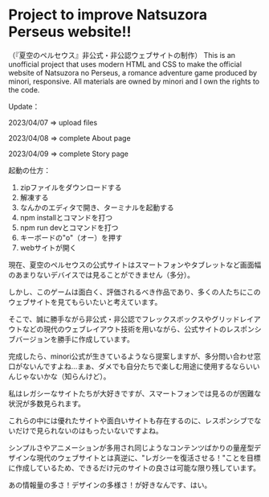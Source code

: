 # Project to improve Natsuzora Perseus website!!
（『夏空のペルセウス』非公式・非公認ウェブサイトの制作）
This is an unofficial project that uses modern HTML and CSS to make the official website of Natsuzora no Perseus, a romance adventure game produced by minori, responsive.
All materials are owned by minori and I own the rights to the code.

Update：

2023/04/07 => upload files

2023/04/08 => complete About page

2023/04/09 => complete Story page



起動の仕方：
1. zipファイルをダウンロードする
2. 解凍する
3. なんかのエディタで開き、ターミナルを起動する
4. npm installとコマンドを打つ
5. npm run devとコマンドを打つ
6. キーボードの"o"（オー）を押す
7. webサイトが開く




現在、夏空のペルセウスの公式サイトはスマートフォンやタブレットなど画面幅のあまりないデバイスでは見ることができません（多分）。

しかし、このゲームは面白く、評価されるべき作品であり、多くの人たちにこのウェブサイトを見てもらいたいと考えています。

そこで、誠に勝手ながら非公式・非公認でフレックスボックスやグリッドレイアウトなどの現代のウェブレイアウト技術を用いながら、公式サイトのレスポンシブバージョンを勝手に作成しています。

完成したら、minori公式が生きているようなら提案しますが、多分問い合わせ窓口がないんですよね…まぁ、ダメでも自分たちで楽しむ用途に使用するならいいんじゃないかな（知らんけど）。

私はレガシーなサイトたちが大好きですが、スマートフォンでは見るのが困難な状況が多数見られます。

これらの中には優れたサイトや面白いサイトも存在するのに、レスポンシブでないだけで見られないのはもったいないですよね。

シンプルさやアニメーションが多用され同じようなコンテンツばかりの量産型デザインな現代のウェブサイトとは真逆に、"レガシーを復活させる！"ことを目標に作成しているため、できるだけ元のサイトの良さは可能な限り残しています。

あの情報量の多さ！デザインの多様さ！が好きなんです、はい。

